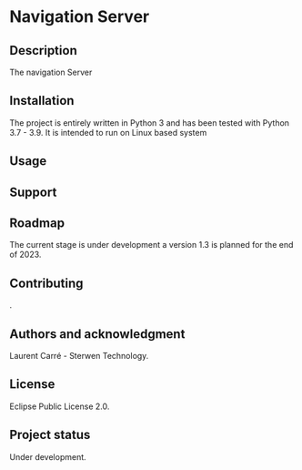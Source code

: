 # Navigation Server


## Description
The navigation Server





## Installation
The project is entirely written in Python 3 and has been tested with Python 3.7 - 3.9. It is intended to run on Linux based system 

## Usage


## Support

## Roadmap
The current stage is under development a version 1.3 is planned for the end of 2023.

## Contributing
.

## Authors and acknowledgment
Laurent Carré - Sterwen Technology.

## License
Eclipse Public License 2.0.

## Project status
Under development.

